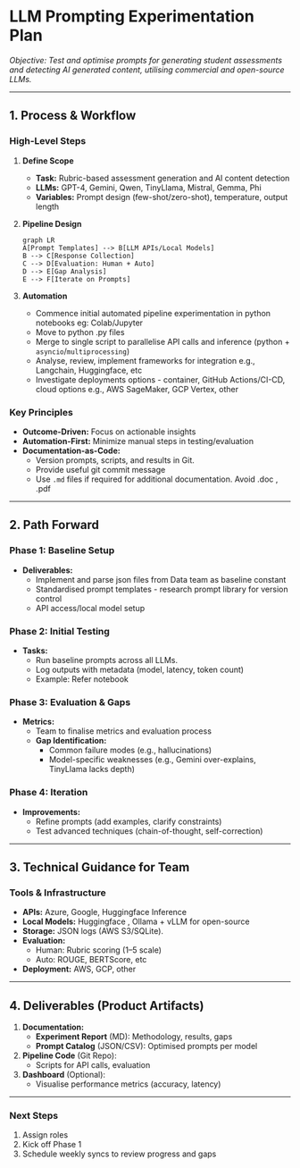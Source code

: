 # **LLM Prompting Experimentation Plan**  
*Objective: Test and optimise prompts for generating student assessments and detecting AI generated content, utilising commercial and open-source LLMs.*  

---

## **1. Process & Workflow**  
### **High-Level Steps**  
1. **Define Scope**  
   - **Task:** Rubric-based assessment generation and AI content detection  
   - **LLMs:** GPT-4, Gemini, Qwen, TinyLlama, Mistral, Gemma, Phi  
   - **Variables:** Prompt design (few-shot/zero-shot), temperature, output length

2. **Pipeline Design**  
   ```mermaid
   graph LR
   A[Prompt Templates] --> B[LLM APIs/Local Models]
   B --> C[Response Collection]
   C --> D[Evaluation: Human + Auto]
   D --> E[Gap Analysis]
   E --> F[Iterate on Prompts]
   ```

3. **Automation**  
   - Commence initial automated pipeline experimentation in python notebooks eg: Colab/Jupyter
   - Move to python .py files 
   - Merge to single script to parallelise API calls and inference (python + `asyncio`/`multiprocessing`)
   - Analyse, review, implement frameworks for integration e.g., Langchain, Huggingface, etc
   - Investigate deployments options - container, GitHub Actions/CI-CD,  cloud options e.g., AWS SageMaker, GCP Vertex, other

### **Key Principles**  
- **Outcome-Driven:** Focus on actionable insights 
- **Automation-First:** Minimize manual steps in testing/evaluation
- **Documentation-as-Code:**  
  - Version prompts, scripts, and results in Git.  
  - Provide useful git commit message
  - Use `.md` files if required for additional documentation. Avoid .doc , .pdf


---

## **2. Path Forward**  
### **Phase 1: Baseline Setup**  
- **Deliverables:**  
  - Implement and parse json files from Data team as baseline constant 
  - Standardised prompt templates - research prompt library for version control
  - API access/local model setup  

### **Phase 2: Initial Testing**  
- **Tasks:**  
  - Run baseline prompts across all LLMs.  
  - Log outputs with metadata (model, latency, token count) 
  - Example: Refer notebook

### **Phase 3: Evaluation & Gaps**  
- **Metrics:**  
  - Team to finalise metrics and evaluation process  
  - **Gap Identification:**  
    - Common failure modes (e.g., hallucinations)
    - Model-specific weaknesses (e.g., Gemini over-explains, TinyLlama lacks depth)  

### **Phase 4: Iteration**  
- **Improvements:**  
  - Refine prompts (add examples, clarify constraints)
  - Test advanced techniques (chain-of-thought, self-correction)  

---

## **3. Technical Guidance for Team**  
### **Tools & Infrastructure**  
- **APIs:** Azure, Google, Huggingface Inference
- **Local Models:** Huggingface , Ollama + vLLM for open-source
- **Storage:** JSON logs (AWS S3/SQLite).  
- **Evaluation:**  
  - Human: Rubric scoring (1–5 scale)
  - Auto: ROUGE, BERTScore, etc  
- **Deployment:** AWS, GCP, other

---

## **4. Deliverables (Product Artifacts)**  
1. **Documentation:**  
   - **Experiment Report** (MD): Methodology, results, gaps
   - **Prompt Catalog** (JSON/CSV): Optimised prompts per model 
2. **Pipeline Code** (Git Repo):  
   - Scripts for API calls, evaluation  
3. **Dashboard** (Optional):  
   - Visualise performance metrics (accuracy, latency)

---

### **Next Steps**  
1. Assign roles   
2. Kick off Phase 1 
3. Schedule weekly syncs to review progress and gaps  

